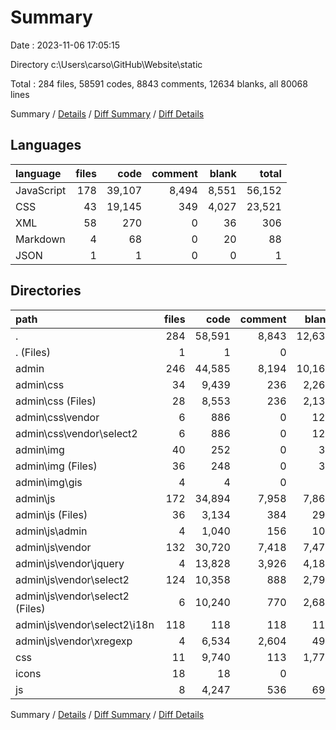 # Summary

Date : 2023-11-06 17:05:15

Directory c:\\Users\\carso\\GitHub\\Website\\static

Total : 284 files,  58591 codes, 8843 comments, 12634 blanks, all 80068 lines

Summary / [Details](details.md) / [Diff Summary](diff.md) / [Diff Details](diff-details.md)

## Languages
| language | files | code | comment | blank | total |
| :--- | ---: | ---: | ---: | ---: | ---: |
| JavaScript | 178 | 39,107 | 8,494 | 8,551 | 56,152 |
| CSS | 43 | 19,145 | 349 | 4,027 | 23,521 |
| XML | 58 | 270 | 0 | 36 | 306 |
| Markdown | 4 | 68 | 0 | 20 | 88 |
| JSON | 1 | 1 | 0 | 0 | 1 |

## Directories
| path | files | code | comment | blank | total |
| :--- | ---: | ---: | ---: | ---: | ---: |
| . | 284 | 58,591 | 8,843 | 12,634 | 80,068 |
| . (Files) | 1 | 1 | 0 | 0 | 1 |
| admin | 246 | 44,585 | 8,194 | 10,161 | 62,940 |
| admin\\css | 34 | 9,439 | 236 | 2,261 | 11,936 |
| admin\\css (Files) | 28 | 8,553 | 236 | 2,135 | 10,924 |
| admin\\css\\vendor | 6 | 886 | 0 | 126 | 1,012 |
| admin\\css\\vendor\\select2 | 6 | 886 | 0 | 126 | 1,012 |
| admin\\img | 40 | 252 | 0 | 36 | 288 |
| admin\\img (Files) | 36 | 248 | 0 | 36 | 284 |
| admin\\img\\gis | 4 | 4 | 0 | 0 | 4 |
| admin\\js | 172 | 34,894 | 7,958 | 7,864 | 50,716 |
| admin\\js (Files) | 36 | 3,134 | 384 | 292 | 3,810 |
| admin\\js\\admin | 4 | 1,040 | 156 | 100 | 1,296 |
| admin\\js\\vendor | 132 | 30,720 | 7,418 | 7,472 | 45,610 |
| admin\\js\\vendor\\jquery | 4 | 13,828 | 3,926 | 4,184 | 21,938 |
| admin\\js\\vendor\\select2 | 124 | 10,358 | 888 | 2,798 | 14,044 |
| admin\\js\\vendor\\select2 (Files) | 6 | 10,240 | 770 | 2,680 | 13,690 |
| admin\\js\\vendor\\select2\\i18n | 118 | 118 | 118 | 118 | 354 |
| admin\\js\\vendor\\xregexp | 4 | 6,534 | 2,604 | 490 | 9,628 |
| css | 11 | 9,740 | 113 | 1,776 | 11,629 |
| icons | 18 | 18 | 0 | 0 | 18 |
| js | 8 | 4,247 | 536 | 697 | 5,480 |

Summary / [Details](details.md) / [Diff Summary](diff.md) / [Diff Details](diff-details.md)